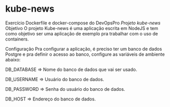 # kube-news
Exercício Dockerfile e docker-compose do DevOpsPro
*Projeto kube-news*
Objetivo
O projeto Kube-news é uma aplicação escrita em NodeJS e tem como objetivo ser uma aplicação de exemplo pra trabalhar com o uso de containers.

Configuração
Pra configurar a aplicação, é preciso ter um banco de dados Postgre e pra definir o acesso ao banco, configure as variáveis de ambiente abaixo:

DB_DATABASE => Nome do banco de dados que vai ser usado.

DB_USERNAME => Usuário do banco de dados.

DB_PASSWORD => Senha do usuário do banco de dados.

DB_HOST => Endereço do banco de dados.
